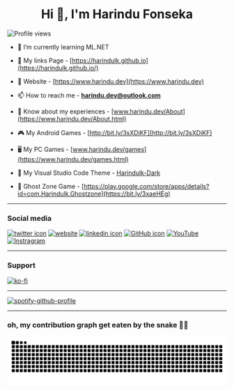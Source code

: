 <h1 align="center">Hi 👋, I'm Harindu Fonseka</h1>

  ![Profile views](https://gpvc.arturio.dev/Harindulk)  
  
- 🌱 I’m currently learning ML.NET

- 🌲 My links Page - [https://harindulk.github.io](https://harindulk.github.io/)

- 📝 Website - [https://www.harindu.dev](https://www.harindu.dev)

- 📫 How to reach me - **harindu.dev@outlook.com**

- 📄 Know about my experiences - [www.harindu.dev/About](https://www.harindu.dev/About.html)

- 🎮 My Android Games - [http://bit.ly/3sXDiKF](http://bit.ly/3sXDiKF)

- 🖥️ My PC Games - [www.harindu.dev/games](https://www.harindu.dev/games.html)

- 🎨 My Visual Studio Code Theme - [Harindulk-Dark](https://marketplace.visualstudio.com/items?itemName=Harindulk.Harindulk-Dark)

- 👻 Ghost Zone Game - [https://play.google.com/store/apps/details?id=com.Harindulk.Ghostzone](https://bit.ly/3xaeHEg)
----
### Social media
[![twitter icon][1.1]][1]
[![website][2.1]][2]
[![linkedin icon][3.1]][3]
[![GitHub icon][4.1]][4]
[![YouTube][5.1]][5]
[![Instragram][6.1]][6]

----
### Support
[![ko-fi](https://ko-fi.com/img/githubbutton_sm.svg)](https://ko-fi.com/O4O66WFU8)

----
[![spotify-github-profile](https://spotify-github-profile.vercel.app/api/view?uid=pbxz0cm96meuqlbvr4r83e71q&cover_image=true&theme=natemoo-re&bar_color=53b14f&bar_color_cover=false)](https://github.com/kittinan/spotify-github-profile)

[1.1]: https://img.icons8.com/doodle/50/000000/twitter-circled.png (Twitter)
[2.1]: https://img.icons8.com/dusk/50/000000/domain.png (Website)
[3.1]: https://img.icons8.com/doodle/50/000000/linkedin-circled.png (Linkedin)
[4.1]: https://img.icons8.com/doodle/50/000000/github--v1.png (GitHub)
[5.1]: https://img.icons8.com/doodle/50/000000/youtube-play--v1.png (YouTube)
[6.1]: https://img.icons8.com/doodle/45/000000/instagram-new.png (Instragram)

[1]: http://www.twitter.com/Harindu_Fonseka
[2]: http://www.harindu.dev
[3]: https://www.linkedin.com/in/harindulk/
[4]: https://github.com/Harindulk
[5]: https://www.youtube.com/channel/UCRyQGxzCgFb5wmsp1XAlWpQ
[6]: https://www.instagram.com/harindulk/

----
### oh, my contribution graph get eaten by the snake 🐍🐍
![snake gif](https://github.com/Harindulk/Harindulk/blob/output/github-contribution-grid-snake.svg)
